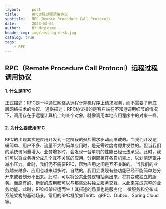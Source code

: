 ```yaml
---
layout:     post
title:      RPC远程过程调用协议
subtitle:   RPC（Remote Procedure Call Protocol）
date:       2023-03-04
author:     BY Magicsmx
header-img: img/post-bg-desk.jpg
catalog: true
tags:
    - RPC
---
```




## RPC（Remote Procedure Call Protocol）远程过程调用协议


#### 1. 什么是RPC
正式描述：RPC是一种通过网络从远程计算机程序上请求服务，而不需要了解底层网络技术的协议。
通俗描述：RPC协议指的是客户端在不知道调用细节的情况下，调用存在于远程计算机上的某个对象，就像调用本地应用程序中的对象一样。

#### 2. 为什么要使用RPC

RPC的出现其实是应用开发到一定阶段的强烈需求驱动而形成的。当我们开发逻辑简单、用户不多、流量不大的简单应用时，是无需过度考虑并发性的。但当我们的系统访问量增大、业务增多时，会发现一台单机的性能已经无法承受。此时，我们可以将业务拆分成几个互不关联的应用，分别部署在各自机器上，以划清逻辑并减小压力。此时，我们仍不需要RPC，因为应用之间是互不关联的。
当我们的业务越来越多、应用也越来越多时，自然的，我们会发现有些功能已经不能简单划分开来或者划分不出来。此时，可以将公共业务逻辑抽离出来，将其变成独立的服务。而原有的、新增的应用都可以与那些公共独立服务交互，以此来完成完整的业务功能。此时，RPC框架应运而生！其描述的场景也是服务化 、微服务和分布式系统架构的基础场景。常用的RPC框架如Thrift、gRPC、Dubbo、Spring Cloud等。

